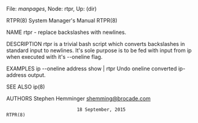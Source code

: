 File: *manpages*,  Node: rtpr,  Up: (dir)

RTPR(8)                     System Manager's Manual                    RTPR(8)



NAME
       rtpr - replace backslashes with newlines.


DESCRIPTION
       rtpr  is  a  trivial bash script which converts backslashes in standard
       input to newlines. It's sole purpose is to be fed with  input  from  ip
       when executed with it's --oneline flag.


EXAMPLES
       ip --oneline address show | rtpr
              Undo oneline converted ip-address output.


SEE ALSO
       ip(8)


AUTHORS
       Stephen Hemminger <shemming@brocade.com>



                              18 September, 2015                       RTPR(8)
